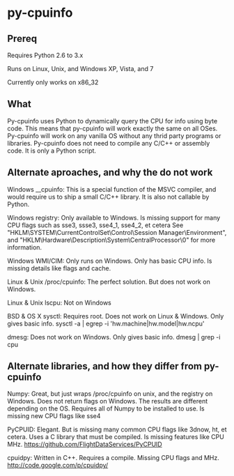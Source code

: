 py-cpuinfo
==========

Prereq
-----

Requires Python 2.6 to 3.x

Runs on Linux, Unix, and Windows XP, Vista, and 7

Currently only works on x86_32


What
-----

Py-cpuinfo uses Python to dynamically query the CPU for info using byte code. 
This means that py-cpuinfo will work exactly the same on all OSes. Py-cpuinfo 
will work on any vanilla OS without any thrid party programs or libraries. 
Py-cpuinfo does not need to compile any C/C++ or assembly code. It is only a 
Python script.


Alternate aproaches, and why the do not work
-----

Windows __cpuinfo: This is a special function of the MSVC compiler, and would
require us to ship a small C/C++ library. It is also not callable by Python.

Windows registry: Only available to Windows. Is missing support for many CPU 
flags such as sse3, ssse3, sse4_1, sse4_2, et cetera
See "HKLM\SYSTEM\CurrentControlSet\Control\Session Manager\Environment", and
"HKLM\Hardware\Description\System\CentralProcessor\0" for more information.

Windows WMI/CIM: Only runs on Windows. Only has basic CPU info. Is missing 
details like flags and cache.

Linux & Unix /proc/cpuinfo: The perfect solution. But does not work on Windows.

Linux & Unix lscpu: Not on Windows

BSD & OS X sysctl: Requires root. Does not work on Linux & Windows. Only gives
basic info.
sysctl -a | egrep -i 'hw.machine|hw.model|hw.ncpu'

dmesg: Does not work on Windows. Only gives basic info.
dmesg | grep -i cpu


Alternate libraries, and how they differ from py-cpuinfo
-----

Numpy: Great, but just wraps /proc/cpuinfo on unix, and the registry on Windows.
Does not return flags on Windows. The results are different depending on the OS.
Requires all of Numpy to be installed to use. Is missing new CPU flags like sse4

PyCPUID:
Elegant. But is missing many common CPU flags like 3dnow, ht, et cetera. Uses a C library 
that must be compiled. Is missing features like CPU MHz.
https://github.com/FlightDataServices/PyCPUID

cpuidpy: Written in C++. Requires a compile. Missing CPU flags and MHz.
http://code.google.com/p/cpuidpy/


